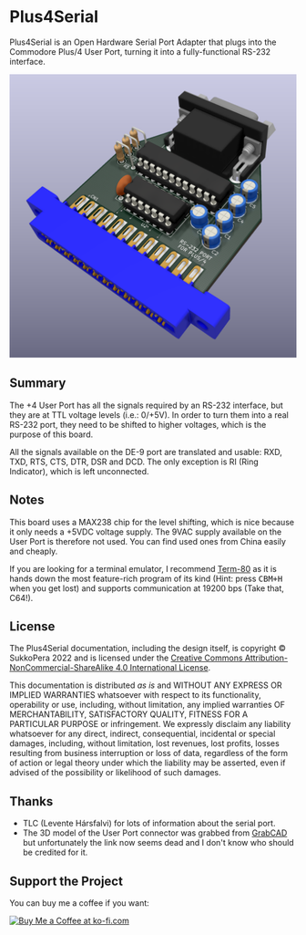 # Plus4Serial
Plus4Serial is an Open Hardware Serial Port Adapter that plugs into the Commodore Plus/4 User Port, turning it into a fully-functional RS-232 interface.

![Board](https://raw.githubusercontent.com/SukkoPera/Plus4Serial/master/img/render-top.png)

## Summary
The +4 User Port has all the signals required by an RS-232 interface, but they are at TTL voltage levels (i.e.: 0/+5V). In order to turn them into a real RS-232 port, they need to be shifted to higher voltages, which is the purpose of this board.

All the signals available on the DE-9 port are translated and usable: RXD, TXD, RTS, CTS, DTR, DSR and DCD. The only exception is RI (Ring Indicator), which is left unconnected.

## Notes
This board uses a MAX238 chip for the level shifting, which is nice because it only needs a +5VDC voltage supply. The 9VAC supply available on the User Port is therefore not used. You can find used ones from China easily and cheaply.

If you are looking for a terminal emulator, I recommend [Term-80](https://plus4world.powweb.com/software/Term-80_English) as it is hands down the most feature-rich program of its kind (Hint: press <kbd>CBM+H</kbd> when you get lost) and supports communication at 19200 bps (Take that, C64!).

## License
The Plus4Serial documentation, including the design itself, is copyright &copy; SukkoPera 2022 and is licensed under the [Creative Commons Attribution-NonCommercial-ShareAlike 4.0 International License](https://creativecommons.org/licenses/by-nc-sa/4.0/).

This documentation is distributed *as is* and WITHOUT ANY EXPRESS OR IMPLIED WARRANTIES whatsoever with respect to its functionality, operability or use, including, without limitation, any implied warranties OF MERCHANTABILITY, SATISFACTORY QUALITY, FITNESS FOR A PARTICULAR PURPOSE or infringement. We expressly disclaim any liability whatsoever for any direct, indirect, consequential, incidental or special damages, including, without limitation, lost revenues, lost profits, losses resulting from business interruption or loss of data, regardless of the form of action or legal theory under which the liability may be asserted, even if advised of the possibility or likelihood of such damages.

## Thanks
* TLC (Levente Hársfalvi) for lots of information about the serial port.
* The 3D model of the User Port connector was grabbed from [GrabCAD](https://grabcad.com/library/commodore-c64-userport-connector-1) but unfortunately the link now seems dead and I don't know who should be credited for it.

## Support the Project
You can buy me a coffee if you want:

<a href='https://ko-fi.com/L3L0U18L' target='_blank'><img height='36' style='border:0px;height:36px;' src='https://az743702.vo.msecnd.net/cdn/kofi2.png?v=2' border='0' alt='Buy Me a Coffee at ko-fi.com' /></a>
